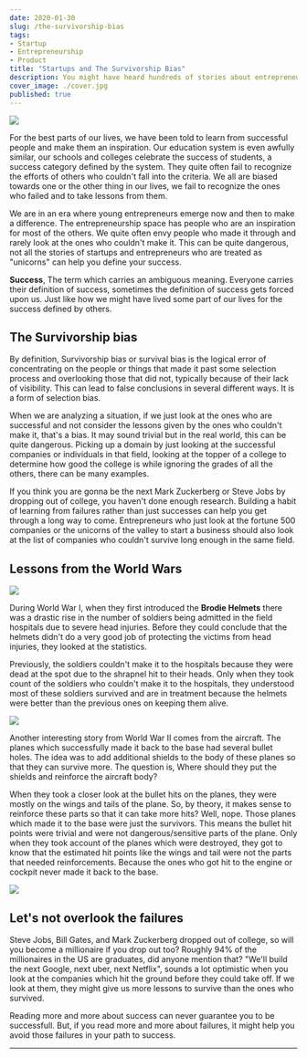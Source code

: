 ```yaml
---
date: 2020-01-30
slug: /the-survivorship-bias
tags:
- Startup
- Entrepreneurship
- Product
title: "Startups and The Survivorship Bias"
description: You might have heard hundreds of stories about entrepreneurs who waived the flag of success. Most of them have been an inspiration to the world. But, do these success stories always help? Let's talk about survivorship bias and how it affects the way we think.
cover_image: ./cover.jpg
published: true
---
```

<image src="./cover.jpg">


For the best parts of our lives, we have been told to learn from successful people and make them an inspiration. Our education system is even awfully similar, our schools and colleges celebrate the success of students, a success category defined by the system. They quite often fail to recognize the efforts of others who couldn't fall into the criteria. We all are biased towards one or the other thing in our lives, we fail to recognize the ones who failed and to take lessons from them. 

We are in an era where young entrepreneurs emerge now and then to make a difference. The entrepreneurship space has people who are an inspiration for most of the others. We quite often envy people who made it through and rarely look at the ones who couldn't make it. This can be quite dangerous, not all the stories of startups and entrepreneurs who are treated as "unicorns" can help you define your success.


**Success**, The term which carries an ambiguous meaning. Everyone carries their definition of success, sometimes the definition of success gets forced upon us. Just like how we might have lived some part of our lives for the success defined by others.

## The Survivorship bias

By definition, Survivorship bias or survival bias is the logical error of concentrating on the people or things that made it past some selection process and overlooking those that did not, typically because of their lack of visibility. This can lead to false conclusions in several different ways. It is a form of selection bias.

When we are analyzing a situation, if we just look at the ones who are successful and not consider the lessons given by the ones who couldn't make it, that's a bias. It may sound trivial but in the real world, this can be quite dangerous. Picking up a domain by just looking at the successful companies or individuals in that field, looking at the topper of a college to determine how good the college is while ignoring the grades of all the others, there can be many examples.

If you think you are gonna be the next Mark Zuckerberg or Steve Jobs by dropping out of college, you haven't done enough research. Building a habit of learning from failures rather than just successes can help you get through a long way to come. Entrepreneurs who just look at the fortune 500 companies or the unicorns of the valley to start a business should also look at the list of companies who couldn't survive long enough in the same field.

## Lessons from the World Wars
<image src="./brodie-helmet.jpg"/>

During World War I, when they first introduced the **Brodie Helmets** there was a drastic rise in the number of soldiers being admitted in the field hospitals due to severe head injuries. Before they could conclude that the helmets didn't do a very good job of protecting the victims from head injuries, they looked at the statistics. 

Previously, the soldiers couldn't make it to the hospitals because they were dead at the spot due to the shrapnel hit to their heads. Only when they took count of the soldiers who couldn't make it to the hospitals, they understood most of these soldiers survived and are in treatment because the helmets were better than the previous ones on keeping them alive.

<image src="./wwii-plane.jpg"/>

Another interesting story from World War II comes from the aircraft. The planes which successfully made it back to the base had several bullet holes. The idea was to add additional shields to the body of these planes so that they can survive more. The question is, Where should they put the shields and reinforce the aircraft body?

When they took a closer look at the bullet hits on the planes, they were mostly on the wings and tails of the plane. So, by theory, it makes sense to reinforce these parts so that it can take more hits? Well, nope. Those planes which made it to the base were just the survivors. This means the bullet hit points were trivial and were not dangerous/sensitive parts of the plane. Only when they took account of the planes which were destroyed, they got to know that the estimated hit points like the wings and tail were not the parts that needed reinforcements. Because the ones who got hit to the engine or cockpit never made it back to the base.

<image src="./bullet-holes.png"/>

## Let's not overlook the failures
Steve Jobs, Bill Gates, and Mark Zuckerberg dropped out of college, so will you become a millionaire if you drop out too? Roughly 94% of the millionaires in the US are graduates, did anyone mention that? "We'll build the next Google, next uber, next Netflix", sounds a lot optimistic when you look at the companies which hit the ground before they could take off. If we look at them, they might give us more lessons to survive than the ones who survived. 

Reading more and more about success can never guarantee you to be successfull. But,  if you read more and more about failures, it might help you avoid those failures in your path to success. 

<hr/>
